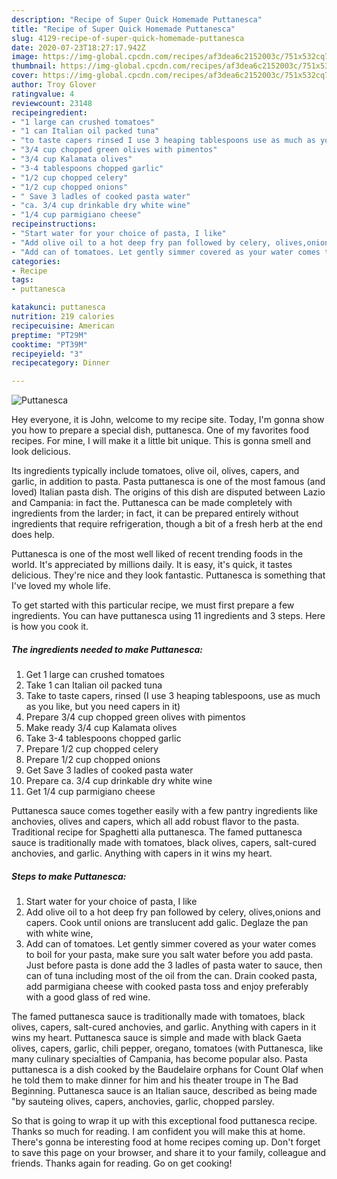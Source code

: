 ```yaml
---
description: "Recipe of Super Quick Homemade Puttanesca"
title: "Recipe of Super Quick Homemade Puttanesca"
slug: 4129-recipe-of-super-quick-homemade-puttanesca
date: 2020-07-23T18:27:17.942Z
image: https://img-global.cpcdn.com/recipes/af3dea6c2152003c/751x532cq70/puttanesca-recipe-main-photo.jpg
thumbnail: https://img-global.cpcdn.com/recipes/af3dea6c2152003c/751x532cq70/puttanesca-recipe-main-photo.jpg
cover: https://img-global.cpcdn.com/recipes/af3dea6c2152003c/751x532cq70/puttanesca-recipe-main-photo.jpg
author: Troy Glover
ratingvalue: 4
reviewcount: 23148
recipeingredient:
- "1 large can crushed tomatoes"
- "1 can Italian oil packed tuna"
- "to taste capers rinsed I use 3 heaping tablespoons use as much as you like but you need capers in it"
- "3/4 cup chopped green olives with pimentos"
- "3/4 cup Kalamata olives"
- "3-4 tablespoons chopped garlic"
- "1/2 cup chopped celery"
- "1/2 cup chopped onions"
- " Save 3 ladles of cooked pasta water"
- "ca. 3/4 cup drinkable dry white wine"
- "1/4 cup parmigiano cheese"
recipeinstructions:
- "Start water for your choice of pasta, I like"
- "Add olive oil to a hot deep fry pan followed by celery, olives,onions and capers. Cook until onions are translucent add galic. Deglaze the pan with white wine,"
- "Add can of tomatoes. Let gently simmer covered as your water comes to boil for your pasta, make sure you salt water before you add pasta. Just before pasta is done add the 3 ladles of pasta water to sauce, then can of tuna including most of the oil from the can. Drain cooked pasta, add parmigiana cheese with cooked pasta toss and enjoy preferably with a good glass of red wine."
categories:
- Recipe
tags:
- puttanesca

katakunci: puttanesca 
nutrition: 219 calories
recipecuisine: American
preptime: "PT29M"
cooktime: "PT39M"
recipeyield: "3"
recipecategory: Dinner

---
```



![Puttanesca](https://img-global.cpcdn.com/recipes/af3dea6c2152003c/751x532cq70/puttanesca-recipe-main-photo.jpg)

Hey everyone, it is John, welcome to my recipe site. Today, I'm gonna show you how to prepare a special dish, puttanesca. One of my favorites food recipes. For mine, I will make it a little bit unique. This is gonna smell and look delicious.

Its ingredients typically include tomatoes, olive oil, olives, capers, and garlic, in addition to pasta. Pasta puttanesca is one of the most famous (and loved) Italian pasta dish. The origins of this dish are disputed between Lazio and Campania: in fact the. Puttanesca can be made completely with ingredients from the larder; in fact, it can be prepared entirely without ingredients that require refrigeration, though a bit of a fresh herb at the end does help.

Puttanesca is one of the most well liked of recent trending foods in the world. It's appreciated by millions daily. It is easy, it's quick, it tastes delicious. They're nice and they look fantastic. Puttanesca is something that I've loved my whole life.


To get started with this particular recipe, we must first prepare a few ingredients. You can have puttanesca using 11 ingredients and 3 steps. Here is how you cook it.

<!--inarticleads1-->

##### The ingredients needed to make Puttanesca:

1. Get 1 large can crushed tomatoes
1. Take 1 can Italian oil packed tuna
1. Take to taste capers, rinsed (I use 3 heaping tablespoons, use as much as you like, but you need capers in it)
1. Prepare 3/4 cup chopped green olives with pimentos
1. Make ready 3/4 cup Kalamata olives
1. Take 3-4 tablespoons chopped garlic
1. Prepare 1/2 cup chopped celery
1. Prepare 1/2 cup chopped onions
1. Get  Save 3 ladles of cooked pasta water
1. Prepare ca. 3/4 cup drinkable dry white wine
1. Get 1/4 cup parmigiano cheese


Puttanesca sauce comes together easily with a few pantry ingredients like anchovies, olives and capers, which all add robust flavor to the pasta. Traditional recipe for Spaghetti alla puttanesca. The famed puttanesca sauce is traditionally made with tomatoes, black olives, capers, salt-cured anchovies, and garlic. Anything with capers in it wins my heart. 

<!--inarticleads2-->

##### Steps to make Puttanesca:

1. Start water for your choice of pasta, I like
1. Add olive oil to a hot deep fry pan followed by celery, olives,onions and capers. Cook until onions are translucent add galic. Deglaze the pan with white wine,
1. Add can of tomatoes. Let gently simmer covered as your water comes to boil for your pasta, make sure you salt water before you add pasta. Just before pasta is done add the 3 ladles of pasta water to sauce, then can of tuna including most of the oil from the can. Drain cooked pasta, add parmigiana cheese with cooked pasta toss and enjoy preferably with a good glass of red wine.


The famed puttanesca sauce is traditionally made with tomatoes, black olives, capers, salt-cured anchovies, and garlic. Anything with capers in it wins my heart. Puttanesca sauce is simple and made with black Gaeta olives, capers, garlic, chili pepper, oregano, tomatoes (with Puttanesca, like many culinary specialties of Campania, has become popular also. Pasta puttanesca is a dish cooked by the Baudelaire orphans for Count Olaf when he told them to make dinner for him and his theater troupe in The Bad Beginning. Puttanesca sauce is an Italian sauce, described as being made &#34;by sauteing olives, capers, anchovies, garlic, chopped parsley. 

So that is going to wrap it up with this exceptional food puttanesca recipe. Thanks so much for reading. I am confident you will make this at home. There's gonna be interesting food at home recipes coming up. Don't forget to save this page on your browser, and share it to your family, colleague and friends. Thanks again for reading. Go on get cooking!

